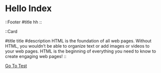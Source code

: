 # Hello Index
::Footer
#title
hh
::

::Card

#title
title 
#description
HTML is the foundation of all web pages. Without HTML, you wouldn’t be able to organize text or add images or videos to your web pages. HTML is the beginning of everything you need to know to create engaging web pages!
::



[Go To Test](/test)


